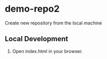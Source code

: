 # demo-repo2

Create new repository from the local machine

## Local Development

1. Open index.html in your browser.
